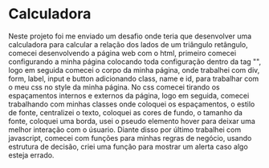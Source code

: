 # Calculadora 
Neste projeto foi me enviado um desafio onde teria que desenvolver uma calculadora para calcular a relação dos lados de um triângulo retângulo, comecei desenvolvendo a 
página web com o html, primeiro comecei configurando a minha página colocando toda configuração dentro da tag "<head>", logo em seguida comecei o corpo da minha página, 
onde trabalhei com div, form, label, input e button adicionando class, name e id, para trabalhar com o meu css no style da minha página.
No css comecei tirando os espaçamentos internos e externos da página, logo em seguida, comecei trabalhando com minhas classes onde coloquei os espaçamentos, o estilo de
fonte, centralizei o texto, coloquei as cores de fundo, o tamanho da fonte, coloquei uma borda, usei o pseudo elemento hover para deixar uma melhor interação com o úsuario.
Diante disso por último trabalhei com javascript, comecei com funções para minhas regras de negócio, usando estrutura de decisão, criei uma função para mostrar um alerta caso 
algo esteja errado. 
